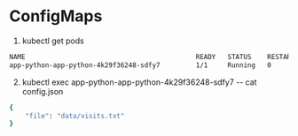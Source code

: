 # ConfigMaps
1. kubectl get pods
```bash
NAME                                           READY   STATUS    RESTARTS   AGE
app-python-app-python-4k29f36248-sdfy7         1/1     Running   0          25s
```
2. kubectl exec app-python-app-python-4k29f36248-sdfy7 -- cat config.json
```bash
{
    "file": "data/visits.txt"
}
```